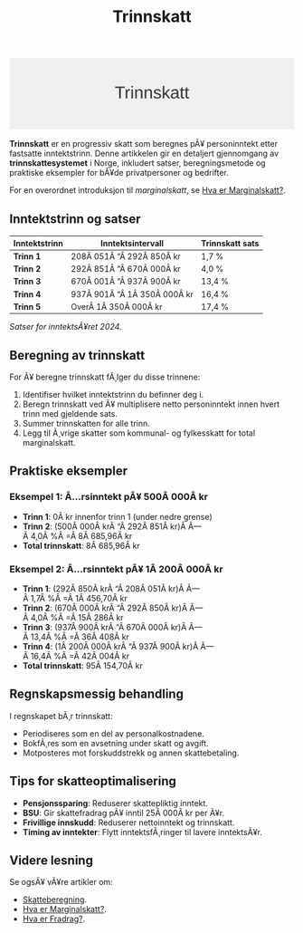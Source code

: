﻿---
title: "Trinnskatt"
meta_title: "Trinnskatt"
meta_description: '![Trinnskatt](trinnskatt-image.svg)'
slug: trinnskatt
type: blog
layout: pages/single
---

![Trinnskatt](trinnskatt-image.svg)

**Trinnskatt** er en progressiv skatt som beregnes pÃ¥ personinntekt etter fastsatte inntektstrinn. Denne artikkelen gir en detaljert gjennomgang av **trinnskattesystemet** i Norge, inkludert satser, beregningsmetode og praktiske eksempler for bÃ¥de privatpersoner og bedrifter.

For en overordnet introduksjon til *marginalskatt*, se [Hva er Marginalskatt?](/blogs/regnskap/hva-er-marginalskatt "Hva er Marginalskatt? Komplett Guide til Marginalskatt i Norge").

## Inntektstrinn og satser

| Inntektstrinn | Inntektsintervall            | Trinnskatt sats |
|---------------|------------------------------|-----------------|
| **Trinn 1**   | 208Â 051Â “Â 292Â 850Â kr         | 1,7 %           |
| **Trinn 2**   | 292Â 851Â “Â 670Â 000Â kr         | 4,0 %           |
| **Trinn 3**   | 670Â 001Â “Â 937Â 900Â kr         | 13,4 %          |
| **Trinn 4**   | 937Â 901Â “Â 1Â 350Â 000Â kr       | 16,4 %          |
| **Trinn 5**   | OverÂ 1Â 350Â 000Â kr            | 17,4 %          |

*Satser for inntektsÃ¥ret 2024.*

## Beregning av trinnskatt

For Ã¥ beregne trinnskatt fÃ¸lger du disse trinnene:

1. Identifiser hvilket inntektstrinn du befinner deg i.
2. Beregn trinnskatt ved Ã¥ multiplisere netto personinntekt innen hvert trinn med gjeldende sats.
3. Summer trinnskatten for alle trinn.
4. Legg til Ã¸vrige skatter som kommunal- og fylkesskatt for total marginalskatt.

## Praktiske eksempler

### Eksempel 1: Ã…rsinntekt pÃ¥ 500Â 000Â kr

- **Trinn 1**: 0Â kr innenfor trinn 1 (under nedre grense)
- **Trinn 2**: (500Â 000Â krÂ “Â 292Â 851Â kr)Â Ã—Â 4,0Â %Â =Â 8Â 685,96Â kr
- **Total trinnskatt**: 8Â 685,96Â kr

### Eksempel 2: Ã…rsinntekt pÃ¥ 1Â 200Â 000Â kr

- **Trinn 1**: (292Â 850Â krÂ “Â 208Â 051Â kr)Â Ã—Â 1,7Â %Â =Â 1Â 456,70Â kr
- **Trinn 2**: (670Â 000Â krÂ “Â 292Â 850Â kr)Â Ã—Â 4,0Â %Â =Â 15Â 286Â kr
- **Trinn 3**: (937Â 900Â krÂ “Â 670Â 000Â kr)Â Ã—Â 13,4Â %Â =Â 36Â 408Â kr
- **Trinn 4**: (1Â 200Â 000Â krÂ “Â 937Â 900Â kr)Â Ã—Â 16,4Â %Â =Â 42Â 004Â kr
- **Total trinnskatt**: 95Â 154,70Â kr

## Regnskapsmessig behandling

I regnskapet bÃ¸r trinnskatt:

* Periodiseres som en del av personalkostnadene.
* BokfÃ¸res som en avsetning under skatt og avgift.
* Motposteres mot forskuddstrekk og annen skattebetaling.

## Tips for skatteoptimalisering

* **Pensjonssparing**: Reduserer skattepliktig inntekt.
* **BSU**: Gir skattefradrag pÃ¥ inntil 25Â 000Â kr per Ã¥r.
* **Frivillige innskudd**: Reduserer nettoinntekt og trinnskatt.
* **Timing av inntekter**: Flytt inntektsfÃ¸ringer til lavere inntektsÃ¥r.

## Videre lesning

Se ogsÃ¥ vÃ¥re artikler om:

* [Skatteberegning](/blogs/regnskap/skatteberegning "Skatteberegning “ Komplett Guide til Skatteberegning").
* [Hva er Marginalskatt?](/blogs/regnskap/hva-er-marginalskatt "Hva er Marginalskatt? Komplett Guide til Marginalskatt i Norge").
* [Hva er Fradrag?](/blogs/regnskap/hva-er-fradrag "Hva er Fradrag? Komplett Guide til Skattefradrag i Norge").


